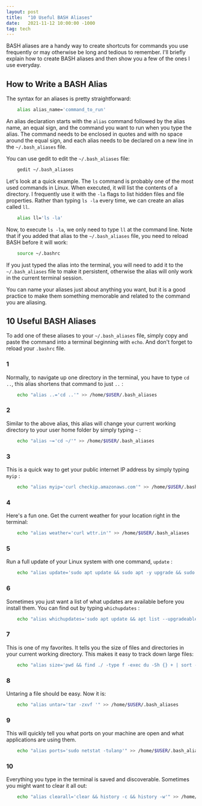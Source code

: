```yaml
---
layout: post
title:  "10 Useful BASH Aliases"
date:   2021-11-12 10:00:00 -1000
tag: tech
---
```


BASH aliases are a handy way to create shortcuts for commands you use frequently or may otherwise be long and tedious to remember. I'll briefly explain how to create BASH aliases and then show you a few of the ones I use everyday.

## How to Write a BASH Alias

The syntax for an aliases is pretty straightforward:

```sh
    alias alias_name='command_to_run'
```

An alias declaration starts with the `alias` command followed by the alias name, an equal sign, and the command you want to run when you type the alias. The command needs to be enclosed in quotes and with no space around the equal sign, and each alias needs to be declared on a new line in the `~/.bash_aliases` file.

You can use gedit to edit the `~/.bash_aliases` file:

```sh
    gedit ~/.bash_aliases
```

Let's look at a quick example. The `ls` command is probably one of the most used commands in Linux. When executed, it will list the contents of a directory. I frequently use it with the `-la` flags to list hidden files and file properties. Rather than typing `ls -la` every time, we can create an alias called `ll`.

```sh
    alias ll='ls -la'
```

Now, to execute `ls -la`, we only need to type `ll` at the command line. Note that if you added that alias to the `~/.bash_aliases` file, you need to reload BASH before it will work:

```sh
    source ~/.bashrc
```

If you just typed the alias into the terminal, you will need to add it to the `~/.bash_aliases` file to make it persistent, otherwise the alias will only work in the current terminal session.

You can name your aliases just about anything you want, but it is a good practice to make them something memorable and related to the command you are aliasing.

## 10 Useful BASH Aliases

To add one of these aliases to your `~/.bash_aliases` file, simply copy and paste the command into a terminal beginning with `echo`. And don't forget to reload your `.bashrc` file.

### 1
Normally, to navigate up one directory in the terminal, you have to type `cd ..`, this alias shortens that command to just `..` :

```sh
    echo "alias ..='cd ..'" >> /home/$USER/.bash_aliases
```

### 2
Similar to the above alias, this alias will change your current working directory to your user home folder by simply typing `~` :

```sh
    echo "alias ~='cd ~/'" >> /home/$USER/.bash_aliases
```

### 3
This is a quick way to get your public internet IP address by simply typing `myip` :

```sh
    echo "alias myip='curl checkip.amazonaws.com'" >> /home/$USER/.bash_aliases
```

### 4
Here's a fun one. Get the current weather for your location right in the terminal:

```sh
    echo "alias weather='curl wttr.in'" >> /home/$USER/.bash_aliases
```

### 5
Run a full update of your Linux system with one command, `update` :

```sh
    echo "alias update='sudo apt update && sudo apt -y upgrade && sudo apt -y autoremove'" >> /home/$USER/.bash_aliases
```

### 6
Sometimes you just want a list of what updates are available before you install them. You can find out by typing `whichupdates` :

```sh
    echo "alias whichupdates='sudo apt update && apt list --upgradeable'" >> /home/$USER/.bash_aliases
```

### 7
This is one of my favorites. It tells you the size of files and directories in your current working directory. This makes it easy to track down large files:

```sh
    echo "alias size='pwd && find ./ -type f -exec du -Sh {} + | sort -rh | head -n 15'" >> /home/$USER/.bash_aliases
```

### 8
Untaring a file should be easy. Now it is:

```sh
    echo "alias untar='tar -zxvf '" >> /home/$USER/.bash_aliases
```

### 9
This will quickly tell you what ports on your machine are open and what applications are using them.

```sh
    echo "alias ports='sudo netstat -tulanp'" >> /home/$USER/.bash_aliases
```

### 10
Everything you type in the terminal is saved and discoverable. Sometimes you might want to clear it all out:

```sh
    echo "alias clearall='clear && history -c && history -w'" >> /home/$USER/.bash_aliases
```
